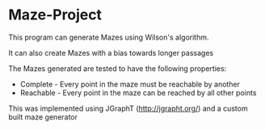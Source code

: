 <h1>Maze-Project</h1>
This program can generate Mazes using Wilson's algorithm.

It can also create Mazes with a bias towards longer passages

The Mazes generated are tested to have the following properties:
* Complete - Every point in the maze must be reachable by another
* Reachable - Every point in the maze can be reached by all other points


This was implemented using JGraphT (http://jgrapht.org/) and a custom built maze generator